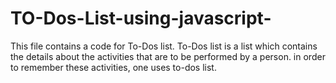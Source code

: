 # TO-Dos-List-using-javascript-
This file contains a code for To-Dos list.
To-Dos list is a list which contains the details about the activities that are to be performed by a person. in order to remember these activities, one uses to-dos list.
